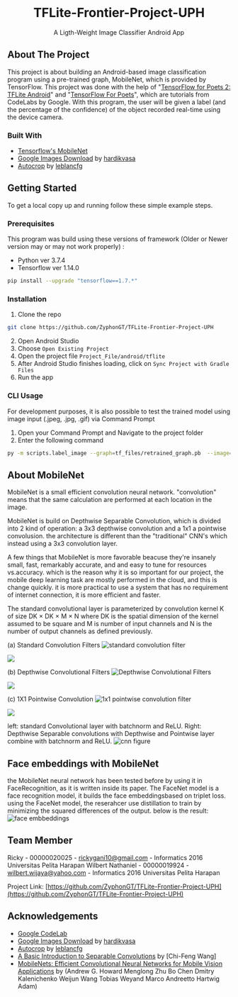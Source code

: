 <!-- PROJECT LOGO -->
<br />
<p align="center">
  <h1 align="center">TFLite-Frontier-Project-UPH</h1>
  
  <p align="center">
    A Ligth-Weight Image Classifier Android App
    <br />
  </p>
</p>

<!-- ABOUT THE PROJECT -->
## About The Project

This project is about building an Android-based image classification program using a pre-trained graph, MobileNet, which is provided by TensorFlow. This project was done with the help of "[TensorFlow for Poets 2: TFLite Android](https://codelabs.developers.google.com/codelabs/tensorflow-for-poets-2-tflite)" and "[TensorFlow For Poets](https://codelabs.developers.google.com/codelabs/tensorflow-for-poets)", which are tutorials from CodeLabs by Google. With this program, the user will be given a label (and the percentage of the confidence) of the object recorded real-time using the device camera. 

### Built With
* [Tensorflow's MobileNet](https://www.tensorflow.org/lite/models/image_classification/overview)
* [Google Images Download](https://google-images-download.readthedocs.io) by [hardikvasa](https://github.com/hardikvasa)
* [Autocrop](https://github.com/leblancfg/autocrop) by [leblancfg](https://github.com/leblancfg)



<!-- GETTING STARTED -->
## Getting Started

To get a local copy up and running follow these simple example steps.

### Prerequisites

This program was build using these versions of framework (Older or Newer version may or may not work properly) :
* Python ver 3.7.4
* Tensorflow ver 1.14.0
```sh
pip install --upgrade "tensorflow==1.7.*"
```

### Installation

1. Clone the repo
```sh
git clone https://github.com/ZyphonGT/TFLite-Frontier-Project-UPH
```
2. Open Android Studio
3. Choose `Open Existing Project`
4. Open the project file `Project_File/android/tflite`
5. After Android Studio finishes loading, click on `Sync Project with Gradle Files`
6. Run the app

### CLI Usage

For development purposes, it is also possible to test the trained model using image input (.jpeg, .jpg, .gif) via Command Prompt

1. Open your Command Prompt and Navigate to the project folder
2. Enter the following command
```sh
py -m scripts.label_image --graph=tf_files/retrained_graph.pb  --image=PATH_TO_YOUR_TEST_IMAGE
```

## About MobileNet

MobileNet is a small efficient convolution neural network. "convolution" means that the same calculation are performed at each location in the image.

MobileNet is build on Depthwise Separable Convolution, which is divided into 2 kind of operation: a 3x3 depthwise convolution and a 1x1 a pointwise convolusion. the architecture is different than the "traditional" CNN's which instead using a 3x3 convolution layer.

A few things that MobileNet is more favorable beacuse they're insanely small, fast, remarkably accurate, and and easy to tune for resources vs.accuracy. which is the reason why it is so important for our project, the mobile deep learning task are mostly performed in the cloud, and this is change quickly. it is more practical to use a system that has no requirement of internet connection, it is more efficient and faster.

The standard convolutional layer is parameterized by convolution kernel K of size DK × DK × M × N where DK is the spatial dimension of the kernel assumed to be square and M is number of input channels and N is the number of output channels as defined previously.

(a) Standard Convolution Filters
![standard convolution filter](https://user-images.githubusercontent.com/35583681/61589703-4dea5800-abd8-11e9-9cef-d8c65e80a923.PNG)

![](https://miro.medium.com/max/963/1*XloAmCh5bwE4j1G7yk5THw.png)

(b) Depthwise Convolutional Filters
![Depthwise Convolutional Filters](https://user-images.githubusercontent.com/35583681/61589741-eda7e600-abd8-11e9-865c-344562dfd135.PNG)

![](https://miro.medium.com/max/963/1*yG6z6ESzsRW-9q5F_neOsg.png)

(c) 1X1 Pointwise Convolution
![1x1 pointwise  convolution filter](https://user-images.githubusercontent.com/35583681/61589781-50997d00-abd9-11e9-8ae2-dccec14f3b1c.PNG)

![](https://miro.medium.com/max/963/1*37sVdBZZ9VK50pcAklh8AQ.png)

left: standard Convolutional layer with batchnorm and ReLU. Right: Depthwise Separable convolutions with Depthwise and Pointwise layer combine with batchnorm and ReLU.
![cnn figure](https://user-images.githubusercontent.com/35583681/61589997-14b3e700-abdc-11e9-9943-d352d2a1fdf4.PNG)


## Face embeddings with MobileNet
the MobileNet neural network has been tested before by using it in FaceRecognition, as it is written inside its paper. The FaceNet model is a face recognition model, it builds the face embeddingsbased on triplet loss. using the FaceNet model, the reserahcer use distillation to train by minimizing the squared differences of the output. below is the result:
![face embbeddings](https://user-images.githubusercontent.com/35583681/61590530-fd2d2c00-abe4-11e9-87d3-1bfb49dabfc8.PNG)

## Team Member

Ricky - 00000020025 - rickygani10@gmail.com - Informatics 2016 Universitas Pelita Harapan
Wilbert Nathaniel - 00000019924 - wilbert.wijaya@yahoo.com - Informatics 2016 Universitas Pelita Harapan

Project Link: [https://github.com/ZyphonGT/TFLite-Frontier-Project-UPH](https://github.com/ZyphonGT/TFLite-Frontier-Project-UPH)



<!-- ACKNOWLEDGEMENTS -->
## Acknowledgements
* [Google CodeLab](https://codelabs.developers.google.com)
* [Google Images Download](https://google-images-download.readthedocs.io) by [hardikvasa](https://github.com/hardikvasa)
* [Autocrop](https://github.com/leblancfg/autocrop) by [leblancfg](https://github.com/leblancfg)
* [A Basic Introduction to Separable Convolutions](https://towardsdatascience.com/a-basic-introduction-to-separable-convolutions-b99ec3102728) by [Chi-Feng Wang]
* [MobileNets: Efficient Convolutional Neural Networks for Mobile Vision
Applications](https://arxiv.org/pdf/1704.04861.pdf) by (Andrew G. Howard Menglong Zhu Bo Chen Dmitry Kalenichenko
Weijun Wang Tobias Weyand Marco Andreetto Hartwig Adam) 

<!-- MARKDOWN LINKS & IMAGES -->
<!-- https://www.markdownguide.org/basic-syntax/#reference-style-links -->
[build-shield]: https://img.shields.io/badge/build-passing-brightgreen.svg?style=flat-square
[build-url]: #
[contributors-shield]: https://img.shields.io/badge/contributors-1-orange.svg?style=flat-square
[contributors-url]: https://github.com/othneildrew/Best-README-Template/graphs/contributors
[license-shield]: https://img.shields.io/badge/license-MIT-blue.svg?style=flat-square
[license-url]: https://choosealicense.com/licenses/mit
[linkedin-shield]: https://img.shields.io/badge/-LinkedIn-black.svg?style=flat-square&logo=linkedin&colorB=555
[linkedin-url]: https://linkedin.com/in/othneildrew
[product-screenshot]: https://raw.githubusercontent.com/othneildrew/Best-README-Template/master/screenshot.png


